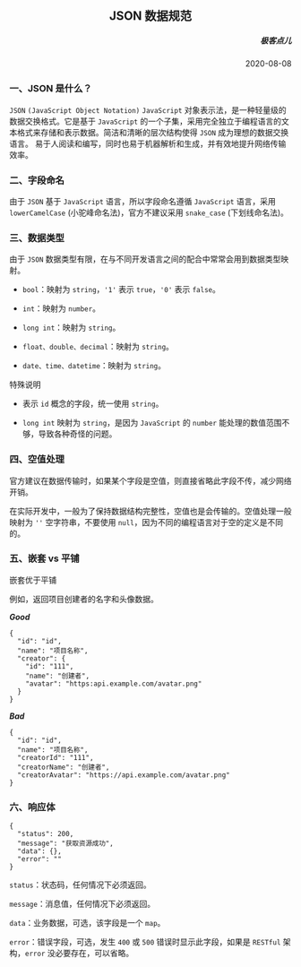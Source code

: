 <h2 align= center> JSON 数据规范 </h2>

<h5 align=right> 极客点儿 </h5>
<p align=right> 2020-08-08 </p>

### 一、JSON 是什么？

`JSON` `(JavaScript Object Notation)` `JavaScript` 对象表示法，是一种轻量级的数据交换格式。它是基于 `JavaScript` 的一个子集，采用完全独立于编程语言的文本格式来存储和表示数据。简洁和清晰的层次结构使得 `JSON` 成为理想的数据交换语言。 易于人阅读和编写，同时也易于机器解析和生成，并有效地提升网络传输效率。

### 二、字段命名

由于 `JSON` 基于 `JavaScript` 语言，所以字段命名遵循 `JavaScript` 语言，采用 `lowerCamelCase` (小驼峰命名法)，官方不建议采用 `snake_case` (下划线命名法)。

### 三、数据类型

由于 `JSON` 数据类型有限，在与不同开发语言之间的配合中常常会用到数据类型映射。

- `bool`：映射为 `string`，`'1'` 表示 `true`，`'0'` 表示 `false`。

- `int`：映射为 `number`。

- `long int`：映射为 `string`。

- `float、double、decimal`：映射为 `string`。

- `date、time、datetime`：映射为 `string`。

特殊说明

- 表示 `id` 概念的字段，统一使用 `string`。

- `long int` 映射为 `string`，是因为 `JavaScript` 的 `number` 能处理的数值范围不够，导致各种奇怪的问题。

### 四、空值处理

官方建议在数据传输时，如果某个字段是空值，则直接省略此字段不传，减少网络开销。

在实际开发中，一般为了保持数据结构完整性，空值也是会传输的。空值处理一般映射为 `''` 空字符串，不要使用 `null`，因为不同的编程语言对于空的定义是不同的。

### 五、嵌套 vs 平铺

嵌套优于平铺

例如，返回项目创建者的名字和头像数据。

**_Good_**

	{
	  "id": "id",
	  "name": "项目名称",
	  "creator": {
	    "id": "111",
	    "name": "创建者",
	    "avatar": "https:api.example.com/avatar.png"
	  }
	}

**_Bad_**

	{
	  "id": "id",
	  "name": "项目名称",
	  "creatorId": "111",
	  "creatorName": "创建者",
	  "creatorAvatar": "https://api.example.com/avatar.png"
	}
	
### 六、响应体

	{
	  "status": 200,
	  "message": "获取资源成功",
	  "data": {},
	  "error": ""
	}
	
`status`：状态码，任何情况下必须返回。

`message`：消息值，任何情况下必须返回。

`data`：业务数据，可选，该字段是一个 `map`。

`error`：错误字段，可选，发生 `400` 或  `500` 错误时显示此字段，如果是 `RESTful` 架构，`error` 没必要存在，可以省略。
